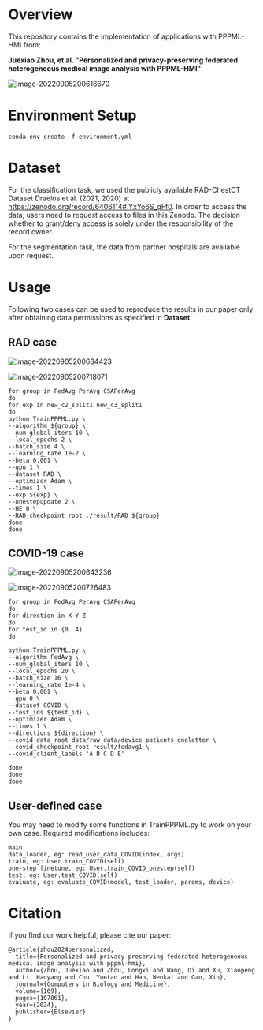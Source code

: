 # Overview

This repository contains the implementation of applications with PPPML-HMI from:

**Juexiao Zhou, et al. "Personalized and privacy-preserving federated heterogeneous medical image analysis with PPPML-HMI"**

![image-20220905200616670](https://cdn.jsdelivr.net/gh/JoshuaChou2018/oss@main/uPic/image-20220905200616670.07yZGG.png)

# Environment Setup

```shell
conda env create -f environment.yml
```

# Dataset

For the classification task, we used the publicly available RAD-ChestCT Dataset Draelos et al. (2021, 2020) at https://zenodo.org/record/6406114#.YxYo6S_qFf0. In order to access the data, users need to request access to files in this Zenodo. The decision whether to grant/deny access is solely under the responsibility of the record owner.

For the segmentation task, the data from partner hospitals are available upon request.

# Usage

Following two cases can be used to reproduce the results in our paper only after obtaining data permissions as specified in **Dataset**.

## RAD case

![image-20220905200634423](https://cdn.jsdelivr.net/gh/JoshuaChou2018/oss@main/uPic/image-20220905200634423.XaEkOu.png)

![image-20220905200718071](https://cdn.jsdelivr.net/gh/JoshuaChou2018/oss@main/uPic/image-20220905200718071.w5l0hG.png)

```shell
for group in FedAvg PerAvg CSAPerAvg
do
for exp in new_c2_split1 new_c3_split1
do
python TrainPPPML.py \
--algorithm ${group} \
--num_global_iters 10 \
--local_epochs 2 \
--batch_size 4 \
--learning_rate 1e-2 \
--beta 0.001 \
--gpu 1 \
--dataset RAD \
--optimizer Adam \
--times 1 \
--exp ${exp} \
--onestepupdate 2 \
--HE 0 \
--RAD_checkpoint_root ./result/RAD_${group}
done
done
```

## COVID-19 case

![image-20220905200643236](https://cdn.jsdelivr.net/gh/JoshuaChou2018/oss@main/uPic/image-20220905200643236.HzWaAH.png)

![image-20220905200726483](https://cdn.jsdelivr.net/gh/JoshuaChou2018/oss@main/uPic/image-20220905200726483.GcHF3H.png)

```shell
for group in FedAvg PerAvg CSAPerAvg
do
for direction in X Y Z
do
for test_id in {0..4}
do

python TrainPPPML.py \
--algorithm FedAvg \
--num_global_iters 10 \
--local_epochs 20 \
--batch_size 16 \
--learning_rate 1e-4 \
--beta 0.001 \
--gpu 0 \
--dataset COVID \
--test_ids ${test_id} \
--optimizer Adam \
--times 1 \
--directions ${direction} \
--covid_data_root data/raw_data/device_patients_oneletter \
--covid_checkpoint_root result/fedavg1 \
--covid_client_labels 'A B C D E'

done
done
done
```

## User-defined case

You may need to modify some functions in TrainPPPML.py to work on your own case. Required modifications includes:

```
main
data_loader, eg: read_user_data_COVID(index, args)
train, eg: User.train_COVID(self)
one-step finetune, eg: User.train_COVID_onestep(self)
test, eg: User.test_COVID(self)
evaluate, eg: evaluate_COVID(model, test_loader, params, device)
```



# Citation

If you find our work helpful, please cite our paper:

```
@article{zhou2024personalized,
  title={Personalized and privacy-preserving federated heterogeneous medical image analysis with pppml-hmi},
  author={Zhou, Juexiao and Zhou, Longxi and Wang, Di and Xu, Xiaopeng and Li, Haoyang and Chu, Yuetan and Han, Wenkai and Gao, Xin},
  journal={Computers in Biology and Medicine},
  volume={169},
  pages={107861},
  year={2024},
  publisher={Elsevier}
}
```

